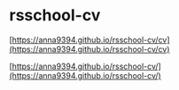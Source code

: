 # rsschool-cv

[https://anna9394.github.io/rsschool-cv/cv](https://anna9394.github.io/rsschool-cv/cv)

[https://anna9394.github.io/rsschool-cv/](https://anna9394.github.io/rsschool-cv/)
